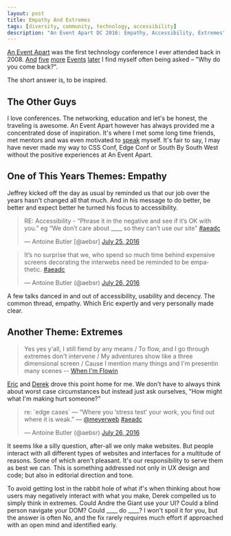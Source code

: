 ```yaml
---
layout: post
title: Empathy And Extremes
tags: [diversity, community, technology, accessibility]
description: "An Event Apart DC 2016: Empathy, Accessibility, Extremes"
---
```


[An Event Apart](http://archive.aneventapart.com/events/2008/chicago/) was the first technology conference I ever attended back in 2008. [And](http://archive.aneventapart.com/2009/chicago/) [five](http://archive.aneventapart.com/2010/dc/) [more](http://archive.aneventapart.com/2011/sanfrancisco/) [Events](http://aneventapart.com/event/washington-dc-2013) [later](http://aneventapart.com/event/washington-dc-2016) I find myself often being asked – "Why do you come back?".

The short answer is, to be inspired.

## The Other Guys

I love conferences. The networking, education and let's be honest, the traveling is awesome. An Event Apart however has always provided me a concentrated dose of inspiration. It's where I met some long time friends, met mentors and was even motivated to [speak](/2014/02/21/to-css-conf-we-go/) myself. It's fair to say, I may have never made my way to CSS Conf, Edge Conf or South By South West without the positive experiences at An Event Apart.

## One of This Years Themes: Empathy

Jeffrey kicked off the day as usual by reminded us that our job over the years hasn't changed all that much. And in his message to do better, be better and expect better he turned his focus to accessibility.

<blockquote class="twitter-tweet" data-lang="en"><p lang="en" dir="ltr">RE: Accessibility - “Phrase it in the negative and see if it’s OK with you.” eg “We don’t care about ____ so they can’t use our site” <a href="https://twitter.com/hashtag/aeadc?src=hash">#aeadc</a></p>&mdash; Antoine Butler [@aebsr] <a href="https://twitter.com/aebsr/status/757570052191350788">July 25, 2016</a></blockquote>
<script async src="//platform.twitter.com/widgets.js" charset="utf-8"></script>

<blockquote class="twitter-tweet" data-lang="en"><p lang="en" dir="ltr">It’s no surprise that we, who spend so much time behind expensive screens decorating the interwebs need be reminded to be empathetic. <a href="https://twitter.com/hashtag/aeadc?src=hash">#aeadc</a></p>&mdash; Antoine Butler (@aebsr) <a href="https://twitter.com/aebsr/status/757939924914040832">July 26, 2016</a></blockquote>
<script async src="//platform.twitter.com/widgets.js" charset="utf-8"></script>

A few talks danced in and out of accessibility, usability and decency. The common thread, empathy. Which Eric expertly and very personally made clear.

## Another Theme: Extremes

> Yes yes y'all, I still fiend by any means /
To flow, and I go through extremes don't intervene /
My adventures show like a three dimensional screen /
Cause I mention many things and I'm presentin many scenes -- [When I'm Flowin](http://genius.com/Rakim-when-im-flowin-lyrics)

[Eric](https://twitter.com/meyerweb) and [Derek](https://twitter.com/feather) drove this point home for me. We don't have to always think about worst case circumstances but instead just ask ourselves, "How might what I'm making hurt someone?"

<blockquote class="twitter-tweet" data-lang="en"><p lang="en" dir="ltr">re: `edge cases` — “Where you ‘stress test’ your work, you find out where it is weak.” — <a href="https://twitter.com/meyerweb">@meyerweb</a> <a href="https://twitter.com/hashtag/aeadc?src=hash">#aeadc</a></p>&mdash; Antoine Butler (@aebsr) <a href="https://twitter.com/aebsr/status/757968971471749120">July 26, 2016</a></blockquote>
<script async src="//platform.twitter.com/widgets.js" charset="utf-8"></script>

It seems like a silly question, after-all we only make websites. But people interact with all different types of websites and interfaces for a multitude of reasons. Some of which aren't pleasant. It's our responsibility to serve them as best we can. This is something addressed not only in UX design and code; but also in editorial direction and tone.

To avoid getting lost in the rabbit hole of what if's when thinking about how users may negatively interact with what you make, Derek compelled us to simply think in extremes. Could Andre the Giant use your UI? Could a blind person navigate your DOM? Could ____ do ____?  I won't spoil it for you, but the answer is often No, and the fix rarely requires much effort if approached with an open mind and identified early.
